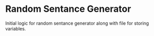 # Random Sentance Generator

Initial logic for random sentance generator along with file for storing variables.
